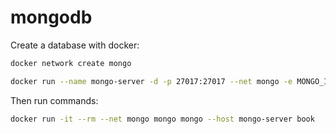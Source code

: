 # mongodb

Create a database with docker:

```bash
docker network create mongo

docker run --name mongo-server -d -p 27017:27017 --net mongo -e MONGO_INITDB_ROOT_USERNAME=root -e MONGO_INITDB_ROOT_PASSWORD=1234 -e MONGO_INITDB_DATABASE=book -v $(pwd)/db_data:/data/db mongo
```

Then run commands:

```bash
docker run -it --rm --net mongo mongo mongo --host mongo-server book
```
